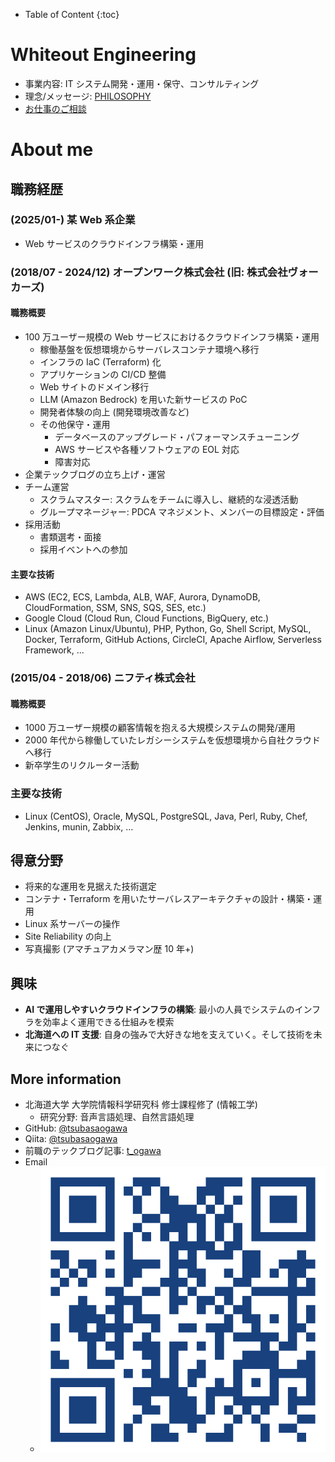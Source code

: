 - Table of Content
{:toc}
# Whiteout Engineering

- 事業内容: IT システム開発・運用・保守、コンサルティング
- 理念/メッセージ: [PHILOSOPHY](./PHILOSOPHY.html)
- [お仕事のご相談](https://forms.gle/nB8PQUMGmictsqG4A)

# About me
## 職務経歴
### (2025/01-) 某 Web 系企業

- Web サービスのクラウドインフラ構築・運用

### (2018/07 - 2024/12) オープンワーク株式会社 (旧: 株式会社ヴォーカーズ)

#### 職務概要

- 100 万ユーザー規模の Web サービスにおけるクラウドインフラ構築・運用
	- 稼働基盤を仮想環境からサーバレスコンテナ環境へ移行
	- インフラの IaC (Terraform) 化
	- アプリケーションの CI/CD 整備
	- Web サイトのドメイン移行
	- LLM (Amazon Bedrock) を用いた新サービスの PoC
	- 開発者体験の向上 (開発環境改善など)
	- その他保守・運用
		- データベースのアップグレード・パフォーマンスチューニング
		- AWS サービスや各種ソフトウェアの EOL 対応
		- 障害対応
- 企業テックブログの立ち上げ・運営
- チーム運営
	- スクラムマスター: スクラムをチームに導入し、継続的な浸透活動
	- グループマネージャー: PDCA マネジメント、メンバーの目標設定・評価
- 採用活動
	- 書類選考・面接
	- 採用イベントへの参加
#### 主要な技術

- AWS (EC2, ECS, Lambda, ALB, WAF, Aurora, DynamoDB, CloudFormation, SSM, SNS, SQS, SES, etc.)
- Google Cloud (Cloud Run, Cloud Functions, BigQuery, etc.)
- Linux (Amazon Linux/Ubuntu), PHP, Python, Go, Shell Script, MySQL, Docker, Terraform, GitHub Actions, CircleCI, Apache Airflow, Serverless Framework, ...

### (2015/04 - 2018/06) ニフティ株式会社

#### 職務概要

* 1000 万ユーザー規模の顧客情報を抱える大規模システムの開発/運用  
* 2000 年代から稼働していたレガシーシステムを仮想環境から自社クラウドへ移行
* 新卒学生のリクルーター活動

### 主要な技術

- Linux (CentOS), Oracle, MySQL, PostgreSQL, Java, Perl, Ruby, Chef, Jenkins, munin, Zabbix, ...

## 得意分野

- 将来的な運用を見据えた技術選定
- コンテナ・Terraform を用いたサーバレスアーキテクチャの設計・構築・運用
- Linux 系サーバーの操作
- Site Reliability の向上
- 写真撮影 (アマチュアカメラマン歴 10 年+)

## 興味

- **AI で運用しやすいクラウドインフラの構築**: 最小の人員でシステムのインフラを効率よく運用できる仕組みを模索
- **北海道への IT 支援**: 自身の強みで大好きな地を支えていく。そして技術を未来につなぐ
## More information

- 北海道大学 大学院情報科学研究科 修士課程修了 (情報工学)
	- 研究分野: 音声言語処理、自然言語処理
- GitHub: [@tsubasaogawa](https://github.com/tsubasaogawa)
- Qiita: [@tsubasaogawa](https://qiita.com/tsubasaogawa)
- 前職のテックブログ記事: [t_ogawa](https://techblog.openwork.co.jp/archive/author/t_ogawa)
- Email
	- ![Email](./assets/qr_email.png)

